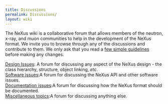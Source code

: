 ```yaml
---
title: Discussions
permalink: Discussions/
layout: wiki
---
```


The NeXus wiki is a collaborative forum that allows members of the
neutron, x-ray, and muon communities to help in the development of the
NeXus format. We invite you to browse through any of the discussions and
contribute to them. We only ask that you read a [few simple
guidelines](Help:Contents "wikilink") before making any changes.

[Design Issues](Design_Issues "wikilink"): A forum for discussing any aspect of the NeXus design - the class hierarchy, structure, object linking, *etc*.  
[Software issues](Software_issues "wikilink"):A forum for discussing the NeXus API and other software issues.  
[Documentation issues](Documentation_issues "wikilink"):A forum for discussing how the NeXus format should be documented.  
[Miscellaneous topics](Miscellaneous_topics "wikilink"):A forum for discussing anything else.  
